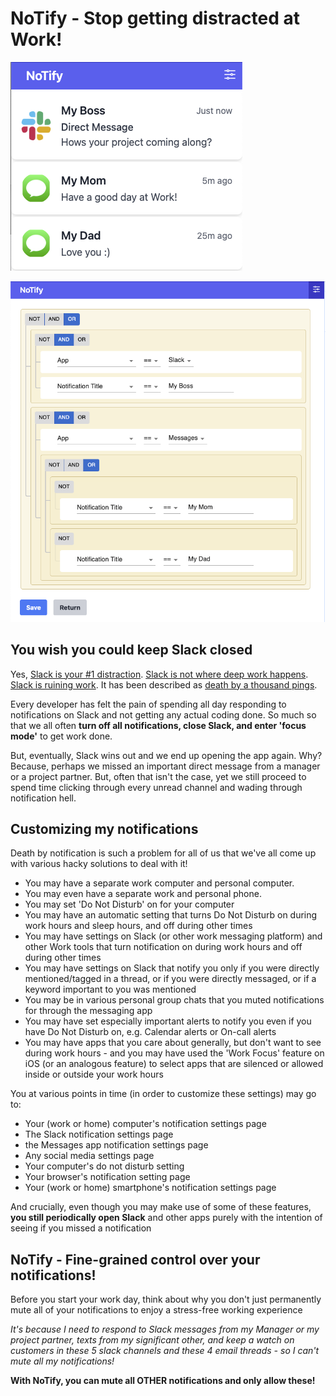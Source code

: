 # NoTify - Stop getting distracted at Work!

![Filtered Notifications](Pictures/Notifications_Filtered.png)

![Customize your Notification Filters](Pictures/Notification_Filter_Customization.png)

## You wish you could keep Slack closed

Yes, [Slack is your #1 distraction](https://www.forbes.com/sites/lucianapaulise/2023/05/04/yes-slack-is-your-1-distraction-here-is-how-to-improve-your-productivity/?sh=837f6db3bff8). [Slack is not where deep work happens](https://blog.nuclino.com/slack-is-not-where-deep-work-happens). [Slack is ruining work](https://www.wired.co.uk/article/slack-ruining-work). It has been described as [death by a thousand pings](https://medium.com/counter-intuition/the-hidden-side-of-using-slack-2443d9b66f8a).

Every developer has felt the pain of spending all day responding to notifications on Slack and not getting any actual coding done. So much so that we all often **turn off all notifications, close Slack, and enter 'focus mode'** to get work done.

But, eventually, Slack wins out and we end up opening the app again. Why? Because, perhaps we missed an important direct message from a manager or a project partner. But, often that isn't the case, yet we still proceed to spend time clicking through every unread channel and wading through notification hell.

## Customizing my notifications

Death by notification is such a problem for all of us that we've all come up with various hacky solutions to deal with it!

- You may have a separate work computer and personal computer.
- You may even have a separate work and personal phone.
- You may set 'Do Not Disturb' on for your computer
- You may have an automatic setting that turns Do Not Disturb on during work hours and sleep hours, and off during other times
- You may have settings on Slack (or other work messaging platform) and other Work tools that turn notification on during work hours and off during other times
- You may have settings on Slack that notify you only if you were directly mentioned/tagged in a thread, or if you were directly messaged, or if a keyword important to you was mentioned
- You may be in various personal group chats that you muted notifications for through the messaging app
- You may have set especially important alerts to notify you even if you have Do Not Disturb on, e.g. Calendar alerts or On-call alerts
- You may have apps that you care about generally, but don't want to see during work hours - and you may have used the 'Work Focus' feature on iOS (or an analogous feature) to select apps that are silenced or allowed inside or outside your work hours

You at various points in time (in order to customize these settings) may go to:

- Your (work or home) computer's notification settings page
- The Slack notification settings page
- the Messages app notification settings page
- Any social media settings page
- Your computer's do not disturb setting
- Your browser's notification setting page
- Your (work or home) smartphone's notification settings page

And crucially, even though you may make use of some of these features, **you still periodically open Slack** and other apps purely with the intention of seeing if you missed a notification

## NoTify - Fine-grained control over your notifications!

Before you start your work day, think about why you don't just permanently mute all of your notifications to enjoy a stress-free working experience

_It's because I need to respond to Slack messages from my Manager or my project partner, texts from my significant other, and keep a watch on customers in these 5 slack channels and these 4 email threads - so I can't mute all my notifications!_

**With NoTify, you can mute all OTHER notifications and only allow these!**

